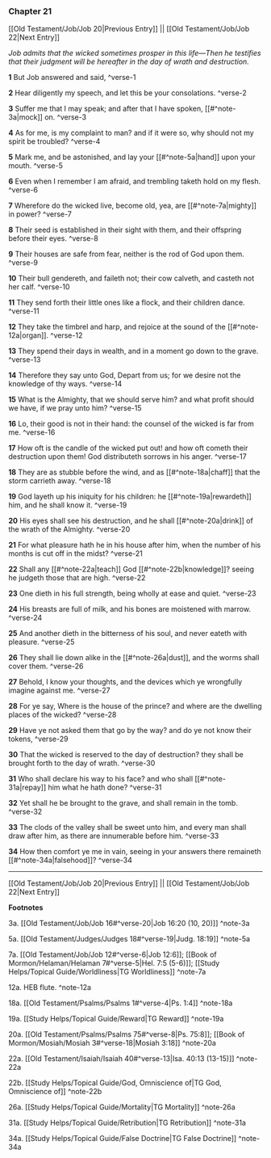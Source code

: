 ### Chapter 21

[[Old Testament/Job/Job 20|Previous Entry]]  ||  [[Old Testament/Job/Job 22|Next Entry]]

*Job admits that the wicked sometimes prosper in this life—Then he testifies that their judgment will be hereafter in the day of wrath and destruction.*

**1**  But Job answered and said, ^verse-1

**2**  Hear diligently my speech, and let this be your consolations. ^verse-2

**3**  Suffer me that I may speak; and after that I have spoken, [[#^note-3a|mock]] on. ^verse-3

**4**  As for me, is my complaint to man? and if it were so, why should not my spirit be troubled? ^verse-4

**5**  Mark me, and be astonished, and lay your [[#^note-5a|hand]] upon your mouth. ^verse-5

**6**  Even when I remember I am afraid, and trembling taketh hold on my flesh. ^verse-6

**7**  Wherefore do the wicked live, become old, yea, are [[#^note-7a|mighty]] in power? ^verse-7

**8**  Their seed is established in their sight with them, and their offspring before their eyes. ^verse-8

**9**  Their houses are safe from fear, neither is the rod of God upon them. ^verse-9

**10**  Their bull gendereth, and faileth not; their cow calveth, and casteth not her calf. ^verse-10

**11**  They send forth their little ones like a flock, and their children dance. ^verse-11

**12**  They take the timbrel and harp, and rejoice at the sound of the [[#^note-12a|organ]]. ^verse-12

**13**  They spend their days in wealth, and in a moment go down to the grave. ^verse-13

**14**  Therefore they say unto God, Depart from us; for we desire not the knowledge of thy ways. ^verse-14

**15**  What is the Almighty, that we should serve him? and what profit should we have, if we pray unto him? ^verse-15

**16**  Lo, their good is not in their hand: the counsel of the wicked is far from me. ^verse-16

**17**  How oft is the candle of the wicked put out! and how oft cometh their destruction upon them! God distributeth sorrows in his anger. ^verse-17

**18**  They are as stubble before the wind, and as [[#^note-18a|chaff]] that the storm carrieth away. ^verse-18

**19**  God layeth up his iniquity for his children: he [[#^note-19a|rewardeth]] him, and he shall know it. ^verse-19

**20**  His eyes shall see his destruction, and he shall [[#^note-20a|drink]] of the wrath of the Almighty. ^verse-20

**21**  For what pleasure hath he in his house after him, when the number of his months is cut off in the midst? ^verse-21

**22**  Shall any [[#^note-22a|teach]] God [[#^note-22b|knowledge]]? seeing he judgeth those that are high. ^verse-22

**23**  One dieth in his full strength, being wholly at ease and quiet. ^verse-23

**24**  His breasts are full of milk, and his bones are moistened with marrow. ^verse-24

**25**  And another dieth in the bitterness of his soul, and never eateth with pleasure. ^verse-25

**26**  They shall lie down alike in the [[#^note-26a|dust]], and the worms shall cover them. ^verse-26

**27**  Behold, I know your thoughts, and the devices which ye wrongfully imagine against me. ^verse-27

**28**  For ye say, Where is the house of the prince? and where are the dwelling places of the wicked? ^verse-28

**29**  Have ye not asked them that go by the way? and do ye not know their tokens, ^verse-29

**30**  That the wicked is reserved to the day of destruction? they shall be brought forth to the day of wrath. ^verse-30

**31**  Who shall declare his way to his face? and who shall [[#^note-31a|repay]] him what he hath done? ^verse-31

**32**  Yet shall he be brought to the grave, and shall remain in the tomb. ^verse-32

**33**  The clods of the valley shall be sweet unto him, and every man shall draw after him, as there are innumerable before him. ^verse-33

**34**  How then comfort ye me in vain, seeing in your answers there remaineth [[#^note-34a|falsehood]]? ^verse-34


---
[[Old Testament/Job/Job 20|Previous Entry]]  ||  [[Old Testament/Job/Job 22|Next Entry]]


**Footnotes**


3a. [[Old Testament/Job/Job 16#^verse-20|Job 16:20 (10, 20)]] ^note-3a

5a. [[Old Testament/Judges/Judges 18#^verse-19|Judg. 18:19]] ^note-5a

7a. [[Old Testament/Job/Job 12#^verse-6|Job 12:6]]; [[Book of Mormon/Helaman/Helaman 7#^verse-5|Hel. 7:5 (5-6)]]; [[Study Helps/Topical Guide/Worldliness|TG Worldliness]] ^note-7a

12a. HEB flute. ^note-12a

18a. [[Old Testament/Psalms/Psalms 1#^verse-4|Ps. 1:4]] ^note-18a

19a. [[Study Helps/Topical Guide/Reward|TG Reward]] ^note-19a

20a. [[Old Testament/Psalms/Psalms 75#^verse-8|Ps. 75:8]]; [[Book of Mormon/Mosiah/Mosiah 3#^verse-18|Mosiah 3:18]] ^note-20a

22a. [[Old Testament/Isaiah/Isaiah 40#^verse-13|Isa. 40:13 (13-15)]] ^note-22a

22b. [[Study Helps/Topical Guide/God, Omniscience of|TG God, Omniscience of]] ^note-22b

26a. [[Study Helps/Topical Guide/Mortality|TG Mortality]] ^note-26a

31a. [[Study Helps/Topical Guide/Retribution|TG Retribution]] ^note-31a

34a. [[Study Helps/Topical Guide/False Doctrine|TG False Doctrine]] ^note-34a